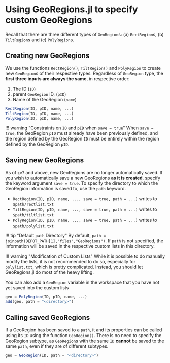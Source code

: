 # Using GeoRegions.jl to specify custom GeoRegions

Recall that there are three different types of `GeoRegion`s: (a) `RectRegion`s, (b) `TiltRegion`s and (c) `PolyRegion`s.

## Creating new GeoRegions

We use the functions `RectRegion()`, `TiltRegion()` and `PolyRegion` to create new `GeoRegion`s of their respective types. Regardless of `GeoRegion` type, the **first three inputs are always the same**, in respective order:
1. The ID (`ID`)
2. parent `GeoRegion` ID, (`pID`)
3. Name of the GeoRegion (`name`)

```julia
RectRegion(ID, pID, name, ...)
TiltRegion(ID, pID, name, ...)
PolyRegion(ID, pID, name, ...)
```

!!! warning "Constraints on `ID` and `pID` when `save = true`"
    When `save = true`, the GeoRegion `pID` must already have been previously defined, and the region defined by the GeoRegion `ID` must be entirely within the region defined by the GeoRegion `pID`.

## Saving new GeoRegions

As of `≥v7` and above, new GeoRegions are no longer automatically saved. If you wish to automatically save a new GeoRegions **as it is created**, specify the keyword argument `save = true`. To specify the directory to which the GeoRegion information is saved to, use the `path` keyword.

* `RectRegion(ID, pID, name, ..., save = true, path = ...)` writes to `$path/rectlist.txt`
* `TiltRegion(ID, pID, name, ..., save = true, path = ...)` writes to `$path/tiltlist.txt`
* `PolyRegion(ID, pID, name, ..., save = true, path = ...)` writes to `$path/polylist.txt`

!!! tip "Default `path` Directory"
    By default, `path = joinpath(DEPOT_PATH[1],"files","GeoRegions")`. If `path` is not specified, the information will be saved in the respective custom lists in this directory.

!!! warning "Modification of Custom Lists"
    While it is possible to do manually modify the lists, it is not recommended to do so, especially for `polylist.txt`, which is pretty complicated. Instead, you should let GeoRegions.jl do most of the heavy lifting.

You can also add a `GeoRegion` variable in the workspace that you have not yet saved into the custom lists

```julia
geo = PolyRegion(ID, pID, name, ...)
add(geo, path = "<directory>")
```

## Calling saved GeoRegions

If a GeoRegion has been saved to a `path`, it and its properties can be called using its `ID` using the function `GeoRegion()`. There is no need to specify the GeoRegion subtype, as `GeoRegion`s with the same `ID` **cannot** be saved to the same `path`, even if they are of different subtypes.

```julia
geo = GeoRegion(ID, path = "<directory>")
```